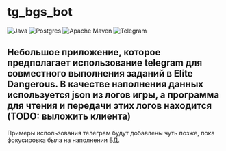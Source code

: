 # tg_bgs_bot

![Java](https://img.shields.io/badge/openjdk-24-%23ED8B00.svg?style=for-the-badge&logo=openjdk&logoColor=white)
![Postgres](https://img.shields.io/badge/postgres-%23404088.svg?style=for-the-badge&logo=postgresql&logoColor=white)
![Apache Maven](https://img.shields.io/badge/Apache%20Maven-C71A36?style=for-the-badge&logo=Apache%20Maven&logoColor=white)
![Telegram](https://img.shields.io/badge/Telegram-2CA5E0?style=for-the-badge&logo=telegram&logoColor=white)

Небольшое приложение, которое предполагает использование telegram
для совместного выполнения заданий в Elite Dangerous. В качестве
наполнения данных используется json из логов игры, а программа 
для чтения и передачи этих логов находится (TODO: выложить
клиента)
---
Примеры использования телеграм будут добавлены чуть позже,
пока фокусировка была на наполнении БД.